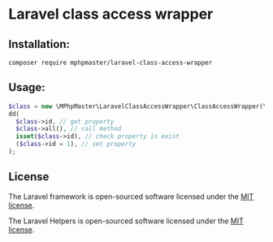 # Laravel class access wrapper

## Installation:
  ```shell
composer require mphpmaster/laravel-class-access-wrapper
```

## Usage:
```php
$class = new \MPhpMaster\LaravelClassAccessWrapper\ClassAccessWrapper(\Illuminate\Http\Request::class);
dd(
  $class->id, // get property
  $class->all(), // call method
  isset($class->id), // check property is exist
  ($class->id = 1), // set property 
);
```

## License

The Laravel framework is open-sourced software licensed under the [MIT license](https://opensource.org/licenses/MIT).

The Laravel Helpers is open-sourced software licensed under the [MIT license](https://opensource.org/licenses/MIT).
